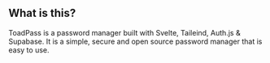 ## What is this?
ToadPass is a password manager built with Svelte, Taileind, Auth.js & Supabase. It is a simple, secure and open source password manager that is easy to use.